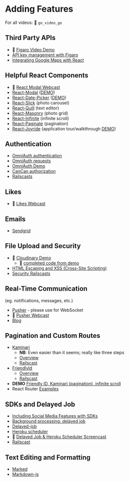 # Adding Features
For all videos: :closed_lock_with_key: `go_video_go`

## Third Party APIs
* :movie_camera: [Figaro Video Demo][figaro-screencast]
* [API key management with Figaro][figaro]
* [Integrating Google Maps with React][google-maps-demo]

[figaro-screencast]: https://vimeo.com/164602277
[figaro]: ./readings/figaro.md
[google-maps-demo]: https://github.com/appacademy/react-flux-curriculum/blob/master/w7d5/react_map_demo.html

## Helpful React Components
* :movie_camera: [React Modal Webcast][react-modal-webcast]
* [React-Modal][react-modals] ([DEMO][react-modal-demo])
* [React-Date-Picker][react-date-picker-github] ([DEMO][react-date-picker-demo])
* [React-Slick][react-slick-github] (photo carousel)
* [React-Quill][react-quill-github] (text editor)
* [React-Masonry][react-masonry-github] (photo grid)
* [React-Infinite][react-infinite-github] (infinite scroll)
* [React-Paginate][react-paginate-github] (pagination)
* [React-Joyride][react-joyride-github] (application tour/walkthrough [DEMO][react-joyride-demo])

[react-modals]:https://github.com/appacademy/capstone-project-curriculum/blob/master/readings/react-modals.md
[react-modal-demo]:https://reactcommunity.org/react-modal/bootstrap/
[react-date-picker-github]:https://github.com/zippyui/react-date-picker
[react-date-picker-demo]:http://zippyui.com/react-date-picker/
[react-slick-github]:https://github.com/akiran/react-slick
[react-quill-github]:https://github.com/zenoamaro/react-quill
[react-masonry-github]:https://github.com/eiriklv/react-masonry-component
[react-infinite-github]:https://github.com/seatgeek/react-infinite
[react-paginate-github]:https://github.com/AdeleD/react-paginate
[react-joyride-github]:https://github.com/gilbarbara/react-joyride
[react-joyride-demo]:http://gilbarbara.github.io/react-joyride/
[react-modal-webcast]: https://vimeo.com/164336429

## Authentication
* [OmniAuth authentication][omniauth]
* [OmniAuth requests][omniauth-ii]
* [OmniAuth Demo][omniauth-devise-demo]
* [CanCan authorization][cancan]
* [Railscasts][auth-railscasts]

[omniauth]: ./readings/omniauth.md
[omniauth-ii]: ./readings/omniauth-ii.md
[cancan]: ./readings/cancan.md
[facebook-login]: ./readings/facebook-login.md
[auth-railscasts]: ./readings/auth-railscasts.md
[omniauth-devise-demo]: https://github.com/appacademy/OmniAuthDevise

## Likes
* :movie_camera: [Likes Webcast][likes-webcast]

[likes-webcast]: https://vimeo.com/164327432

## Emails
* [Sendgrid][sendgrid]

[sendgrid]: ./readings/sendgrid.md

## File Upload and Security
* :movie_camera: [Cloudinary Demo][cloudinary-screencast]
  * :file_folder: [completed code from demo][cloudinary-demo]
* [HTML Escaping and XSS (Cross-Site Scripting)][HTML Escaping]
* [Security Railscasts][security-railscasts]


[cloudinary-screencast]: https://vimeo.com/164612621
[cloudinary-demo]: https://github.com/appacademy/react_cloudinary_demo
[security-railscasts]: ./readings/security-railscasts.md
[filepicker]: ./readings/filepicker.md
[HTML Escaping]: ./readings/xss.md

## Real-Time Communication
(eg. notifications, messages, etc.)
* [Pusher][pusher] - please use for WebSocket
* :movie_camera: [Pusher Webcast][pusher-webcast]
* [Blog][pusher-blog]

[pusher]:https://pusher.com/
[pusher-webcast]: https://vimeo.com/164515140
[pusher-blog]:http://blog.pusher.com/making-reactjs-realtime-with-websockets/

## Pagination and Custom Routes
* [Kaminari][kaminari-github]
    * **NB**: Even easier than it seems; really like three steps
    * [Overview][kaminari-overview]
    * [Railscast][kaminari-railscast]
* [FriendlyId][friendly-id-github]
    * [Overview][friendly-id-overview]
    * [Railscast][friendly-id-railscast]
* **DEMO** [Friendly ID, Kaminari (pagination), infinite scroll][friendly-kaminari-delayed-demo]
* React Router [Examples][react-router-examples]

[kaminari-github]: https://github.com/amatsuda/kaminari
[kaminari-overview]: ./readings/kaminari.md
[kaminari-railscast]: http://railscasts.com/episodes/254-pagination-with-kaminari
[friendly-id-github]: https://github.com/norman/friendly_id
[friendly-id-overview]: ./readings/friendly-id.md
[friendly-id-railscast]: http://railscasts.com/episodes/314-pretty-urls-with-friendlyid
[friendly-kaminari-delayed-demo]: https://github.com/appacademy/friendly-kaminari-demo
[react-router-examples]:https://github.com/reactjs/react-router/tree/master/examples

## SDKs and Delayed Job
* [Including Social Media Features with SDKs][sdks]
* [Background processing: delayed job][delayed-job]
* [Delayed-job][delayed-job-overview]
* [Heroku scheduler][heroku-scheduler]
* :movie_camera: [Delayed Job & Heroku Scheduler Screencast][delayed-job-screencast]
* [Railscast][delayed-job-railscast]

[sdks]: ./readings/sdks.md
[delayed-job]: ./readings/delayed-job.md
[delayed-job-overview]: ./readings/delayed-job-2.md
[heroku-scheduler]: ./readings/heroku-scheduler.md
[delayed-job-screencast]: http://vimeo.com/groups/appacademy/videos/96533711
[delayed-job-railscast]: http://railscasts.com/episodes/171-delayed-job-revised

## Text Editing and Formatting
* [Marked][marked]
* [Markdown-js][markdown-js]

[marked]: https://github.com/chjj/marked
[markdown-js]: https://github.com/evilstreak/markdown-js
